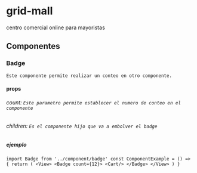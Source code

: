 # grid-mall
centro comercial online para mayoristas


## Componentes

### Badge

`Este componente permite realizar un conteo en otro componente.`
  
   ####  props
   
   ###### count: `Este parametro permite establecer el numero de conteo en el componente`
   ###### children: `Es el componente hijo que va a embolver el badge`

##### ejemplo
`import Badge from '../component/badge'
  const ComponentExample = () => {
    return (
        <View>
          <Badge count={12}>
          <Cart/>
        </Badge>
        </View>
    )
  }
  `


